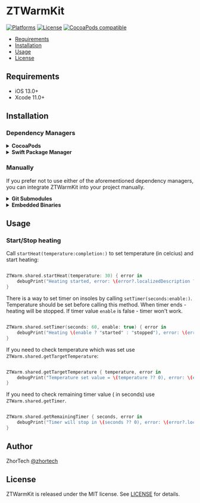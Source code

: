 # ZTWarmKit

[![Platforms](https://img.shields.io/cocoapods/p/ZTWarmKit.svg)](https://cocoapods.org/pods/ZTWarmKit)
[![License](https://img.shields.io/cocoapods/l/ZTWarmKit)](https://raw.githubusercontent.com/zhortech/ztwarmkit-ios-sdk/main/LICENSE)
[![CocoaPods compatible](https://img.shields.io/cocoapods/v/ZTWarmKit.svg)](https://cocoapods.org/pods/ZTWarmKit)

- [Requirements](#requirements)
- [Installation](#installation)
- [Usage](#usage)
- [License](#license)

## Requirements

- iOS 13.0+
- Xcode 11.0+

## Installation

### Dependency Managers
<details>
  <summary><strong>CocoaPods</strong></summary>

[CocoaPods](http://cocoapods.org) is a dependency manager for Cocoa projects. You can install it with the following command:

```bash
$ gem install cocoapods
```

To integrate ZTWarmKit into your Xcode project using CocoaPods, specify it in your `Podfile`:

```ruby
source 'https://github.com/CocoaPods/Specs.git'
platform :ios, '13.0'
use_frameworks!

pod 'ZTWarmKit', :git => "https://github.com/zhortech/ztwarmkit-ios-sdk.git"
```
Please add post install script at the end of `Podfile` if there is problem to use  library:

```ruby
post_install do |installer|
    installer.pods_project.targets.each do |target|
      target.build_configurations.each do |config|
        config.build_settings['BUILD_LIBRARY_FOR_DISTRIBUTION'] = 'YES'
      end
    end
  end
```

Then, run the following command:

```bash
$ pod install
```

</details>

<details>
  <summary><strong>Swift Package Manager</strong></summary>

To use ZTWarmKit as a [Swift Package Manager](https://swift.org/package-manager/) package just add the following in your Package.swift file.

``` swift
// swift-tools-version:5.3

import PackageDescription

let package = Package(
    name: "ZTWarmKit",
    dependencies: [
        .package(url: "https://github.com/zhortech/ztwarmkit-ios-sdk.git", .upToNextMajor(from: "1.0.0"))
    ],
    targets: [
        .target(name: "ZTWarmKit", dependencies: ["ZTCoreKit"])
    ]
)
```
</details>

### Manually

If you prefer not to use either of the aforementioned dependency managers, you can integrate ZTWarmKit into your project manually.

<details>
  <summary><strong>Git Submodules</strong></summary><p>

- Open up Terminal, `cd` into your top-level project directory, and run the following command "if" your project is not initialized as a git repository:

```bash
$ git init
```

- Add ZTWarmKit as a git [submodule](http://git-scm.com/docs/git-submodule) by running the following command:

```bash
$ git submodule add https://github.com/zhortech/ztwarmkit-ios-sdk.git
$ git submodule update --init --recursive
```

- Open the new `ZTWarmKit` folder, and drag the `ZTWarmKit.xcodeproj` into the Project Navigator of your application's Xcode project.

    > It should appear nested underneath your application's blue project icon. Whether it is above or below all the other Xcode groups does not matter.

- Select the `ZTWarmKit.xcodeproj` in the Project Navigator and verify the deployment target matches that of your application target.
- Next, select your application project in the Project Navigator (blue project icon) to navigate to the target configuration window and select the application target under the "Targets" heading in the sidebar.
- In the tab bar at the top of that window, open the "General" panel.
- Click on the `+` button under the "Embedded Binaries" section.
- You will see two different `ZTWarmKit.xcodeproj` folders each with two different versions of the `ZTWarmKit.framework` nested inside a `Products` folder.

    > It does not matter which `Products` folder you choose from.

- Select the `ZTWarmKit.framework`.

- And that's it!

> The `ZTWarmKit.framework` is automagically added as a target dependency, linked framework and embedded framework in a copy files build phase which is all you need to build on the simulator and a device.

</p></details>

<details>
  <summary><strong>Embedded Binaries</strong></summary><p>

- Download the latest release from https://github.com/zhortech/ztwarmkit-ios-sdk/releases
- Next, select your application project in the Project Navigator (blue project icon) to navigate to the target configuration window and select the application target under the "Targets" heading in the sidebar.
- In the tab bar at the top of that window, open the "General" panel.
- Click on the `+` button under the "Embedded Binaries" section.
- Add the downloaded `ZTWarmKit.framework`.
- And that's it!

</p></details>

## Usage

### Start/Stop heating

 Call `startHeat(temperature:completion:)` to set temperature (in celcius) and start heating:
```swift

ZTWarm.shared.startHeat(temperature: 30) { error in
    debugPrint("Heating started, error: \(error?.localizedDescription ?? "")")
}

```
There is a way to set timer on insoles by calling `setTimer(seconds:enable:)`. Temperature should be set before calling this method.
When timer ends - heating will be stopped. If timer value `enable` is false - timer won't work.
```swift

ZTWarm.shared.setTimer(seconds: 60, enable: true) { error in
    debugPrint("Heating \(enable ? "started" : "stopped"), error: \(error?.localizedDescription ?? "")")
}
```

If you need to check temperature which was set use `ZTWarm.shared.getTargetTemperature`:
```swift

ZTWarm.shared.getTargetTemperature { temperature, error in
    debugPrint("Temperature set value = \(temperature ?? 0), error: \(error?.localizedDescription ?? "")")
}
```

If you need to check remaining timer value ( in seconds) use `ZTWarm.shared.getTimer`.
```swift

ZTWarm.shared.getRemainingTimer { seconds, error in
    debugPrint("Timer will stop in \(seconds ?? 0), error: \(error?.localizedDescription ?? "")")
}
```

## Author

ZhorTech [@zhortech](https://twitter.com/zhortech)

## License

ZTWarmKit is released under the MIT license. See [LICENSE](https://github.com/zhortech/ztwarmkit-ios-sdk.git/blob/master/LICENSE) for details.
